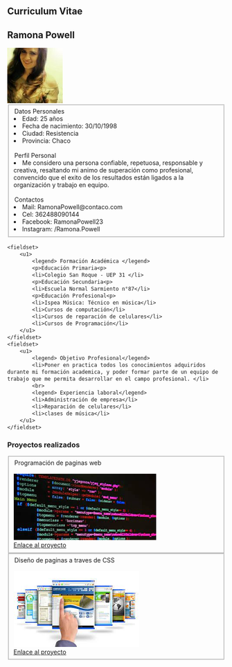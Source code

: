 <html>
<head>
    <title>Mi Curriculum</title>
    <link rel="stylesheet" href="estilos.css">
</head>
<body>
    <heade></heade>
    <main>
        <section id="hero">
            <h1 class="titulo"> Curriculum Vitae </h1>
            <h2 class="Nombre"> Ramona Powell </h2>
            <img src="./imagen/portada/ramona.jpg">                   
        </section>

 <article> 
    <fieldset>
        <u1>
            <legend> Datos Personales </legend>
            <li>Edad: 25 años</li>
            <li>Fecha de nacimiento: 30/10/1998</li>
            <li>Ciudad: Resistencia</li>
            <li>Provincia: Chaco</li>
            <br>
            <legend> Perfil Personal </legend> 
            <li>Me considero una persona confiable, repetuosa, responsable y creativa, resaltando mi animo de superación como profesional, convencido que el exito de los resultados están ligados a la organización y trabajo en equipo.</li>
            <br>
            <legend> Contactos </legend>
            <li>Mail: RamonaPowell@contaco.com</li>
            <li>Cel: 362488090144</li>
            <li>Facebook: RamonaPowell23 </li>
            <li>Instagram: /Ramona.Powell</li>
        </u1>
    </fieldset> 

    <fieldset>
        <u1>
            <legend> Formación Académica </legend>
            <p>Educación Primaria<p>
            <li>Colegio San Roque - UEP 31 </li>
            <p>Educación Secundaria<p>
            <li>Escuela Normal Sarmiento n°87</li>
            <p>Educación Profesional<p>
            <li>Ispea Música: Técnico en música</li>
            <li>Cursos de computación</li>
            <li>Cursos de reparación de celulares</li>
            <li>Cursos de Programación</li>
        </u1>
    </fieldset> 
    <fieldset>
        <u1>
            <legend> Objetivo Profesional</legend>
            <li>Poner en practica todos los conocimientos adquiridos durante mi formación academica, y poder formar parte de un equipo de trabajo que me permita desarrollar en el campo profesional. </li>
            <br>
            <legend> Experiencia laboral</legend>
            <li>Administración de empresa</li>
            <li>Reparación de celulares</li>
            <li>clases de música</li>       
        </u1>
    </fieldset> 
 </article>

 <h3 class="subtitulo"> Proyectos realizados </h3>
<article>
    <section id="proyects"></section>
    
<fieldset> 
    <div class="proyects-detail"> 
        <legend> Programación de paginas web </legend>
        <br>
        <img src="./imagen/proyecto1/descarga.jpg">
        <br>
        <a href="https://papoyluna.github.io/mostermoon.github.io/">Enlace al proyecto</a>
    </div>
</fieldset>   
<fieldset>
    <div class="proyects-detail"> 
        <legend> Diseño de paginas a traves de CSS </legend> 
        <br>
        <img src="./imagen/proyecto2/descarga2.jpg">
        <br>
        <a href="http:/google.es">Enlace al proyecto</a>      
    </div>
</fieldset>    
</article>
    </main>   
    <footer></footer>  
</body>
</html>
